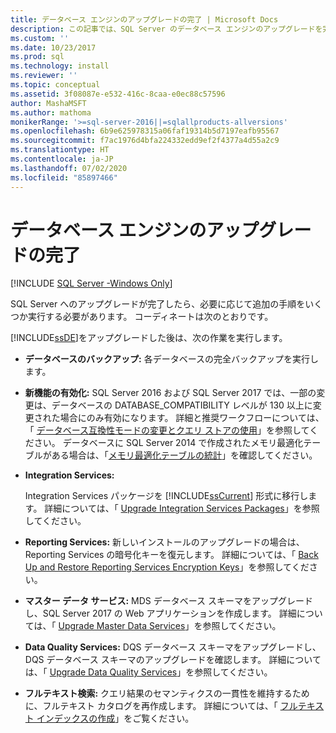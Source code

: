 ```yaml
---
title: データベース エンジンのアップグレードの完了 | Microsoft Docs
description: この記事では、SQL Server のデータベース エンジンのアップグレードを完了した後に実行する必要がある追加の手順について説明します。
ms.custom: ''
ms.date: 10/23/2017
ms.prod: sql
ms.technology: install
ms.reviewer: ''
ms.topic: conceptual
ms.assetid: 3f08087e-e532-416c-8caa-e0ec88c57596
author: MashaMSFT
ms.author: mathoma
monikerRange: '>=sql-server-2016||=sqlallproducts-allversions'
ms.openlocfilehash: 6b9e625978315a06faf19314b5d7197eafb95567
ms.sourcegitcommit: f7ac1976d4bfa224332edd9ef2f4377a4d55a2c9
ms.translationtype: HT
ms.contentlocale: ja-JP
ms.lasthandoff: 07/02/2020
ms.locfileid: "85897466"
---
```

# <a name="complete-the-database-engine-upgrade"></a>データベース エンジンのアップグレードの完了

[!INCLUDE [SQL Server -Windows Only](../../includes/applies-to-version/sql-windows-only.md)]

SQL Server へのアップグレードが完了したら、必要に応じて追加の手順をいくつか実行する必要があります。 コーディネートは次のとおりです。  
  
[!INCLUDE[ssDE](../../includes/ssde-md.md)]をアップグレードした後は、次の作業を実行します。  
  
- **データベースのバックアップ:** 各データベースの完全バックアップを実行します。  

- **新機能の有効化:** SQL Server 2016 および SQL Server 2017 では、一部の変更は、データベースの DATABASE_COMPATIBILITY レベルが 130 以上に変更された場合にのみ有効になります。  詳細と推奨ワークフローについては、「 [データベース互換性モードの変更とクエリ ストアの使用](../../database-engine/install-windows/change-the-database-compatibility-mode-and-use-the-query-store.md)」を参照してください。 データベースに SQL Server 2014 で作成されたメモリ最適化テーブルがある場合は、「[メモリ最適化テーブルの統計](../../relational-databases/in-memory-oltp/statistics-for-memory-optimized-tables.md)」を確認してください。
  
- **Integration Services:**  
  
     Integration Services パッケージを [!INCLUDE[ssCurrent](../../includes/sscurrent-md.md)] 形式に移行します。 詳細については、「 [Upgrade Integration Services Packages](../../integration-services/install-windows/upgrade-integration-services-packages.md)」を参照してください。  
  
- **Reporting Services:** 新しいインストールのアップグレードの場合は、Reporting Services の暗号化キーを復元します。 詳細については、「 [Back Up and Restore Reporting Services Encryption Keys](../../reporting-services/install-windows/ssrs-encryption-keys-back-up-and-restore-encryption-keys.md)」を参照してください。  
  
- **マスター データ サービス:** MDS データベース スキーマをアップグレードし、SQL Server 2017 の Web アプリケーションを作成します。 詳細については、「 [Upgrade Master Data Services](../../database-engine/install-windows/upgrade-master-data-services.md)」を参照してください。  
  
- **Data Quality Services:** DQS データベース スキーマをアップグレードし、DQS データベース スキーマのアップグレードを確認します。 詳細については、「 [Upgrade Data Quality Services](../../database-engine/install-windows/upgrade-data-quality-services.md)」を参照してください。  
  
- **フルテキスト検索:** クエリ結果のセマンティクスの一貫性を維持するために、フルテキスト カタログを再作成します。 詳細については、「 [フルテキスト インデックスの作成](../../relational-databases/search/populate-full-text-indexes.md)」をご覧ください。  
  
